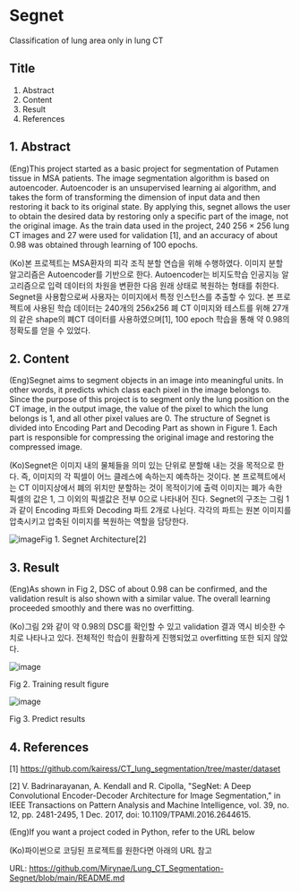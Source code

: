 # Segnet
Classification of lung area only in lung CT

## Title
1. Abstract
2. Content
3. Result
4. References



## 1. Abstract
  (Eng)This project started as a basic project for segmentation of Putamen tissue in MSA patients. The image segmentation algorithm is based on autoencoder. Autoencoder is an unsupervised learning ai algorithm, and takes the form of transforming the dimension of input data and then restoring it back to its original state. By applying this, segnet allows the user to obtain the desired data by restoring only a specific part of the image, not the original image. As the train data used in the project, 240 256 × 256 lung CT images and 27 were used for validation [1], and an accuracy of about 0.98 was obtained through learning of 100 epochs.
  
(Ko)본 프로젝트는 MSA환자의 피각 조직 분할 연습을 위해 수행하였다. 이미지 분할 알고리즘은 Autoencoder를 기반으로 한다. Autoencoder는 비지도학습 인공지능 알고리즘으로 입력 데이터의 차원을 변환한 다음 원래 상태로 복원하는 형태를 취한다. Segnet을 사용함으로써 사용자는 이미지에서 특정 인스턴스를 추출할 수 있다. 본 프로젝트에 사용된 학습 데이터는 240개의 256x256 폐 CT 이미지와 테스트를 위해 27개의 같은 shape의 폐CT 데이터를 사용하였으며[1], 100 epoch 학습을 통해 약 0.98의 정확도를 얻을 수 있었다.

## 2. Content
  (Eng)Segnet aims to segment objects in an image into meaningful units. In other words, it predicts which class each pixel in the image belongs to. Since the purpose of this project is to segment only the lung position on the CT image, in the output image, the value of the pixel to which the lung belongs is 1, and all other pixel values are 0.
  The structure of Segnet is divided into Encoding Part and Decoding Part as shown in Figure 1. Each part is responsible for compressing the original image and restoring the compressed image.
  
  (Ko)Segnet은 이미지 내의 물체들을 의미 있는 단위로 분할해 내는 것을 목적으로 한다. 즉, 이미지의 각 픽셀이 어느 클레스에 속하는지 예측하는 것이다. 본 프로젝트에서는 CT 이미지상에서 폐의 위치만 분할하는 것이 목적이기에 출력 이미지는 폐가 속한 픽셀의 값은 1, 그 이외의 픽셀값은 전부 0으로 나타내어 진다.
 Segnet의 구조는 그림 1과 같이 Encoding 파트와 Decoding 파트 2개로 나뉜다. 각각의 파트는 원본 이미지를 압축시키고 압축된 이미지를 복원하는 역할을 담당한다. 
 

 
 ![image](https://user-images.githubusercontent.com/58457155/180983945-5bcd6834-48d4-4d31-8f71-56e6427f3abf.png)Fig 1. Segnet Architecture[2]
 
  ## 3. Result
   (Eng)As shown in Fig 2, DSC of about 0.98 can be confirmed, and the validation result is also shown with a similar value. The overall learning proceeded smoothly and there was no overfitting.
   
   (Ko)그림 2와 같이 약 0.98의 DSC를 확인할 수 있고 validation 결과 역시 비슷한 수치로 나타나고 있다. 전체적인 학습이 원활하게 진행되었고 overfitting 또한 되지 않았다.
 
 ![image](https://user-images.githubusercontent.com/58457155/181034867-bbc5b9c9-7025-43d7-816b-c84a5203c9fa.png)
 
Fig 2. Training result  figure
 
 ![image](https://user-images.githubusercontent.com/58457155/181035496-a1a69884-8096-4eb6-97e1-05da535b0904.png)
 
Fig 3. Predict results

## 4. References
[1] https://github.com/kairess/CT_lung_segmentation/tree/master/dataset

[2] V. Badrinarayanan, A. Kendall and R. Cipolla, "SegNet: A Deep Convolutional Encoder-Decoder Architecture for Image Segmentation," in IEEE Transactions on Pattern Analysis and Machine Intelligence, vol. 39, no. 12, pp. 2481-2495, 1 Dec. 2017, doi: 10.1109/TPAMI.2016.2644615.

(Eng)If you want a project coded in Python, refer to the URL below

(Ko)파이썬으로 코딩된 프로젝트를 원한다면 아래의 URL 참고

URL: https://github.com/Mirynae/Lung_CT_Segmentation-Segnet/blob/main/README.md
